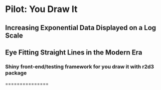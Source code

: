 # Pilot: You Draw It
## Increasing Exponential Data Displayed on a Log Scale
## Eye Fitting Straight Lines in the Modern Era

### Shiny front-end/testing framework for you draw it with r2d3 package

===============
